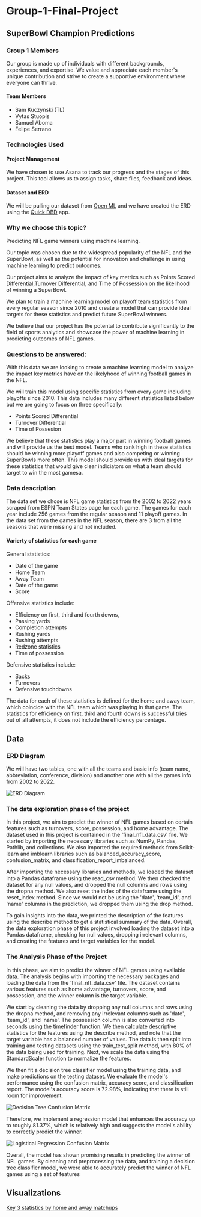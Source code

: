 # Group-1-Final-Project
## SuperBowl Champion Predictions

### Group 1 Members

Our group is made up of individuals with different backgrounds, experiences, and expertise. We value and appreciate each member's unique contribution and strive to create a supportive environment where everyone can thrive.

#### Team Members
- Sam Kuczynski (TL)
- Vytas Stuopis
- Samuel Aboma
- Felipe Serrano

### Technologies Used
#### Project Management

We have chosen to use Asana to track our progress and the stages of this project. This tool allows us to assign tasks, share files, feedback and ideas.

#### Dataset and ERD

We will be pulling our dataset from [Open ML](https://www.openml.org/search?type=data&status=active&id=43525&sort=runs) and we have created the ERD using the [Quick DBD](https://app.quickdatabasediagrams.com/#/) app.


### Why we choose this topic?

Predicting NFL game winners using machine learning.

Our topic was chosen due to the widespread popularity of the NFL and the SuperBowl, as well as the potential for innovation and challenge in using machine learning to predict outcomes.

Our project aims to analyze the impact of key metrics such as Points Scored Differential,Turnover Differential, and Time of Possession on the likelihood of winning a SuperBowl.

We plan to train a machine learning model on playoff team statistics from every regular season since 2010 and create a model that can provide ideal targets for these statistics and predict future SuperBowl winners.

We believe that our project has the potental to contribute significantly to the field of sports analytics and showcase the power of machine learning in predicting outcomes of NFL games. 

### Questions to be answered:

With this data we are looking to create a machine learning model to analyze the impact key metrics have on the likelyhood of winning football games in the NFL.

We will train this model using specific statistics from every game including playoffs since 2010. This data includes many different statistics listed below but we are going to focus on three specifically:

* Points Scored Differential
* Turnover Differential
* Time of Possesion

We believe that these statistics play a major part in winning football games and will provide us the best model. Teams who rank high in these statistics should be winning more playoff games and also competing or winning SuperBowls more often. This model should provide us with ideal targets for these statistics that would give clear indiciators on what a team should target to win the most gamesa.

### Data description

The data set we chose is NFL game statistics from the 2002 to 2022 years scraped from ESPN Team States page for each game. The games for each year include 256 games from the regular season and 11 playoff games. In the data set from the games in the NFL season, there are 3 from all the seasons that were missing and not included. 

#### Varierty of statistics for each game 

General statistics:
* Date of the game
* Home Team
* Away Team
* Date of the game
* Score

Offensive statistics include:
* Efficiency on first, third and fourth downs, 
* Passing yards
* Completion attempts
* Rushing yards
* Rushing attempts
* Redzone statistics
* Time of possession

Defensive statistics include:
* Sacks
* Turnovers
* Defensive touchdowns

The data for each of these statistics is defined for the home and away team, which coincide with the NFL team which was playing in that game. The statistics for efficiency on first, third and fourth downs is successful tries out of all attempts, it does not include the efficiency percentage.

## Data
### ERD Diagram

We will have two tables, one with all the teams and basic info (team name, abbreviation, conference, division) and another one with all the games info from 2002 to 2022.

![ERD Diagram](https://github.com/SKuczynski17/Group-1-Final-Project/blob/main/Images/ERD%20Image.png)

### The data exploration phase of the project 

In this project, we aim to predict the winner of NFL games based on certain features such as turnovers, score, possession, and home advantage. The dataset used in this project is contained in the 'final_nfl_data.csv' file. We started by importing the necessary libraries such as NumPy, Pandas, Pathlib, and collections. We also imported the required methods from Scikit-learn and imblearn libraries such as balanced_accuracy_score, confusion_matrix, and classification_report_imbalanced.
            
After importing the necessary libraries and methods, we loaded the dataset into a Pandas dataframe using the read_csv method. We then checked the dataset for any null values, and dropped the null columns and rows using the dropna method. We also reset the index of the dataframe using the reset_index method. Since we would not be using the 'date', 'team_id', and 'name' columns in the prediction, we dropped them using the drop method.

To gain insights into the data, we printed the description of the features using the describe method to get a statistical summary of the data. Overall, the data exploration phase of this project involved loading the dataset into a Pandas dataframe, checking for null values, dropping irrelevant columns, and creating the features and target variables for the model.

### The Analysis Phase of the Project

In this phase, we aim to predict the winner of NFL games using available data. The analysis begins with importing the necessary packages and loading the data from the 'final_nfl_data.csv' file. The dataset contains various features such as home advantage, turnovers, score, and possession, and the winner column is the target variable.

We start by cleaning the data by dropping any null columns and rows using the dropna method, and removing any irrelevant columns such as 'date', 'team_id', and 'name'. The possession column is also converted into seconds using the timefinder function. We then calculate descriptive statistics for the features using the describe method, and note that the target variable has a balanced number of values.
The data is then split into training and testing datasets using the train_test_split method, with 80% of the data being used for training. Next, we scale the data using the StandardScaler function to normalize the features.

We then fit a decision tree classifier model using the training data, and make predictions on the testing dataset. We evaluate the model's performance using the confusion matrix, accuracy score, and classification report. The model's accuracy score is 72.98%, indicating that there is still room for improvement.

![Decision Tree Confusion Matrix](https://github.com/SKuczynski17/Group-1-Final-Project/blob/main/Images/Decision%20Tree%20Confusion%20Matrix.png)

Therefore, we implement a regression model that enhances the accuracy up to roughly 81.37%, which is relatively high and suggests the model's ability to correctly predict the winner. 

![Logistical Regression Confusion Matrix](https://github.com/SKuczynski17/Group-1-Final-Project/blob/main/Images/Logistical%20Regression%20Accuracy%20Score%20and%20Classification%20Matrix.png)

Overall, the model has shown promising results in predicting the winner of NFL games. By cleaning and preprocessing the data, and training a decision tree classifier model, we were able to accurately predict the winner of NFL games using a set of features


## Visualizations

[Key 3 statistics by home and away matchups](https://public.tableau.com/app/profile/vytas.stuopis/viz/NFLTeamStats_16806554198700/AllStatsbyHomeandAwayTeam)

